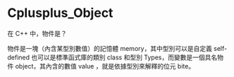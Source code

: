 # Cplusplus_Object
在 C++ 中，物件是？

物件是一塊（內含某型別數值）的記憶體 memory，其中型別可以是自定義 self-defined 也可以是標準函式庫的類別 class 和型別 Types，而變數是一個具名物件 object，其內含的數值 value ，就是依據型別來解釋的位元 bite。
